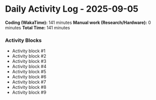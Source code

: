 # Daily Activity Log - 2025-09-05

**Coding (WakaTime):** 141 minutes
**Manual work (Research/Hardware):** 0 minutes
**Total Time:** 141 minutes

### Activity Blocks
- Activity block #1
- Activity block #2
- Activity block #3
- Activity block #4
- Activity block #5
- Activity block #6
- Activity block #7
- Activity block #8
- Activity block #9
